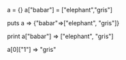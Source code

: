 
a = {}
a["babar"] = ["elephant","gris"]

puts a
=> {"babar"=>["elephant", "gris"]}

print a["babar"]
=> ["elephant", "gris"]


a[0]["1"]
=> "gris"
